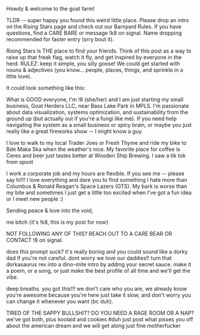 Howdy & welcome to the goat farm! 

TLDR -- super happy you found this weird little place. Please drop an intro on the Rising Stars page and check out our Barnyard Rules. If you have questions, find a CARE BARE or message !k8 on signal. Name dropping recommended for faster entry (srry bout it).


Rising Stars is THE place to find your friends. Think of this post as a way to raise up that freak flag, watch it fly, and get inspired by everyone in the herd. 
RULEZ: keep it simple, you silly goose! We could get started with nouns & adjectives (you know... people, places, things, and sprinkle in a little love).

It could look something like this:


What is GOOD everyone, I'm !8 (she/her) and I am just starting my small business, Goat Herders LLC, near Bass Lake Park in MPLS. I'm passionate about data visualization, systems optimization, and sustainability from the ground up (but actually out if you're a fungi like me). If you need help navigating the system as a small business or spicy brain, or maybe you just really like a great fireworks show -- I might know a guy. 

I love to walk to my local Trader Joes or Fresh Thyme and ride my bike to Bde Maka Ska when the weather's nice. 
My favorite place for coffee is Ceres and beer just tastes better at Wooden Ship Brewing.
I saw a tik tok from spoot

I work a corporate job and my hours are flexible. 
If you see me -- please say hi!!! I love everything and dare you to find something I hate more than Columbus & Ronald Reagan's Space Lazers (GTS). 
My bark is worse than my bite and sometimes I just get a little too excited when I've got a fun idea or I meet new people :)


Sending peace & love into the void,

me bitch {it's !k8, this is my post for now}


NOT FOLLOWING ANY OF THIS? REACH OUT TO A CARE BEAR OR CONTACT !8 on signal. 

does this prompt suck? it's really boring and you could sound like a dorky dad if you're not careful.
dont worry we love our daddies!! turn that dorkasaurus rex into a dino-mite intro by adding your secret sauce.
make it a poem, or a song, or just make the best profile of all time and we'll get the vibe.


deep breaths. you got this!!! we don't care who you are, we already know you're awesome because you're here
just take it slow, and don't worry you can change it whenever you want (bc duh).

TIRED OF THE SAPPY BULLSHIT? DO YOU NEED A RAGE ROOM OR A NAP? we've got both, plus koolaid and cookies #duh
just post what pisses you off about the american dream and we will get along just fine motherfucker
